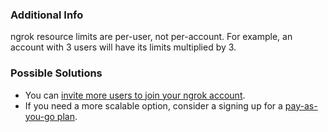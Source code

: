 ### Additional Info

ngrok resource limits are per-user, not per-account. For example, an account with 3 users will have its limits multiplied by 3.

### Possible Solutions

- You can [invite more users to join your ngrok account](/docs/iam/users/#invitations).
- If you need a more scalable option, consider a signing up for a [pay-as-you-go plan](https://ngrok.com/pricing).
